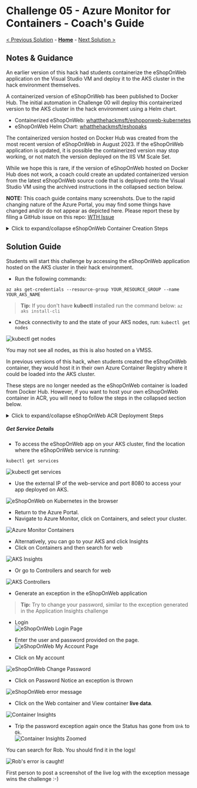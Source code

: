 # Challenge 05 - Azure Monitor for Containers - Coach's Guide 

[< Previous Solution](./Solution-04.md) - **[Home](./README.md)** - [Next Solution >](./Solution-06.md)

## Notes & Guidance

An earlier version of this hack had students containerize the eShopOnWeb application on the Visual Studio VM and deploy it to the AKS cluster in the hack environment themselves. 

A containerized version of eShopOnWeb has been published to Docker Hub. The initial automation in Challenge 00 will deploy this containerized version to the AKS cluster in the hack environment using a Helm chart.

- Containerized eShopOnWeb: [whatthehackmsft/eshoponweb-kubernetes](https://hub.docker.com/r/whatthehackmsft/eshoponweb-kubernetes)
- eShopOnWeb Helm Chart: [whatthehackmsft/eshopaks](https://hub.docker.com/r/whatthehackmsft/eshopaks)

The containerized version hosted on Docker Hub was created from the most recent version of eShopOnWeb in August 2023. If the eShopOnWeb application is updated, it is possible the containerized version may stop working, or not match the version deployed on the IIS VM Scale Set.

While we hope this is rare, if the version of eShopOnWeb hosted on Docker Hub does not work, a coach could create an updated containerized version from the latest eShopOnWeb source code that is deployed onto the Visual Studio VM using the archived instructions in the collapsed section below.

**NOTE:** This coach guide contains many screenshots. Due to the rapid changing nature of the Azure Portal, you may find some things have changed and/or do not appear as depicted here. Please report these by filing a GitHub issue on this repo: [WTH Issue](https://aka.ms/wthproposal) 

<details>
<summary>Click to expand/collapse eShopOnWeb Container Creation Steps</summary>

From your Visual Studio Server, deploy the eShopOnWeb application to AKS
- Install Docker Desktop and restart your Visual Studio VM. 
- This step is required before you can add Docker support to your eShopOnWeb app in Visual Studio.    

![Docker Desktop for Windows](../Images/05-01-DockerDesktop.png)  
- Click the link  

![WSL2 Incomplete Dialog](../Images/05-02-WSL2Incomplete.png) 
 - Follow the instructions to complete the WSL 2 installation and restart Docker Desktop  
 
![WSL2 Installation Wizard](../Images/05-03-WSL2Wizard.png)  
  
- Navigate to `c:\eshoponweb\eShopOnWeb-master`
    
![eShopOnWeb files in Explorer](../Images/05-04-eShopExplorer.png)

- Double-click on **eShopOnWeb.sln** solution file and select Visual Studio 2019 when prompted.
- Sign into Visual Studio if you have not already done so.
- Once Visual Studio opens and settles down.
- Update your DB connection strings in **appsettings.json** to use the SQL server IP address instead of hostname.  

>**Tip:** You can get the SQL private IP from the VM in Azure Portal. 

![AppSettings.json in VS](../Images/05-05-VSAppSettings.png)  
- Right-click on **Web** the **Add** then **Add Docker Support**. 
  
![Add Docker Support Menu Option in VS](../Images/05-06-VSAddDockerSupport.png)   
- Leave the default option of Linux selected and click OK. 
- Regenerate a new Dockerfile and wait for task to complete.  
- When prompted click **Allow access** to your docker back-end to communicate with Private Networks.  

![Windows Firewall warning for Docker](../Images/05-07-WindowsFirewallDocker.png) 
When Docker support has been added, you should see a Docker option to run/debug your app.

![Docker "run" button in VS](../Images/05-08-VSDockerRunButton.png)  

- Click to run your app. Wait a few minutes for your app to build and load. 
- When its complete Visual Studio will open the URL in the default browser. 
- Your app is now running in a local container, click **Stop** or close the Browser.
 
![eShopOnWeb in browser running from local container](../Images/05-09-LocalContainerRunning.png)

#### From Azure Monitor, locate the container running the eShopOnWeb application

Now, let's move on to publishing the app to AKS.
- Go to the Azure Portal and create an Azure Container registry with a Standard SKU in your workshop resource group.

![Create ACR in Azure Portal](../Images/05-10-CreateACR.png)   
- Once your Container Registry is created, return to Visual Studio and right click on Web to publish.

![VS Publish Menu](../Images/05-11-VSPublishMenu.png)   

- Choose Azure, Azure Container Registry as your Publish target and select the Container Registry that you just created. 
- Click Finish.  

![VS Publish Dialogue](../Images/05-12-VSPublishDialog.png)     

- Next, navigate to the Connected Services for Web.
- Configure Application Insights to Azure Application Insights, select
- Your App Insights resource and **Save connection string value in None**
- Configure SQL DB `CatalogConnection` to point to SQL Server Database
- Update connection string(s) using the Catalog string found in **appsettings.json** and **Save connection string in None**.
- Configure SQL DB `IdentityConnection` to point to SQL Server Database  
- Update connection string using the Identity string found in **appsettings.json** and **Save connection value string in None**  
- Update Secrets.json(Local)
  
![Service Dependencies](../Images/05-13-ServiceDependencies.png)   

- Return to Publish and click on Publish to push your app up to the Container Registry. This step will take several minutes. The final Visual Studio output should indicate successful push.

![VS Build Message](../Images/05-14-BuildMessage.png)  

- Open the provided **deployment.yml** file in **sources\aks** and update the image name to point to your Container Registry Login server and image.   

![ACR Login Server](../Images/05-15-ACRLoginServer.png)  
- Update the server name as shown below 

![eShopOnWeb Kubernetes Deployment Manifest](../Images/05-16-DeploymentManifest.png)  

- Upload the `**LogReaderRBAC.yml**`, `**deployment.yml**` and `**service.yml**` files to your cloud shell or browse to the sources/aks folder

</details>

## Solution Guide

Students will start this challenge by accessing the eShopOnWeb application hosted on the AKS cluster in their hack environment.

- Run the following commands:
```
az aks get-credentials --resource-group YOUR_RESOURCE_GROUP --name YOUR_AKS_NAME
```
>**Tip:** If you don't have **kubectl** installed run the command below:
>`az aks install-cli`

- Check connectivity to and the state of your AKS nodes, run: `kubectl get nodes`  

![kubectl get nodes](../Images/05-17-KubectlGetNodes.png)   

You may not see all nodes, as this is also hosted on a VMSS.

In previous versions of this hack, when students created the eShopOnWeb container, they would host it in their own Azure Container Registry where it could be loaded into the AKS cluster.

These steps are no longer needed as the eShopOnWeb container is loaded from Docker Hub. However, if you want to host your own eShopOnWeb container in ACR, you will need to follow the steps in the collapsed section below.

<details>
<summary>Click to expand/collapse eShopOnWeb ACR Deployment Steps</summary>

>**Important:** You will need to give access to your AKS cluster on the Container Registry (ACR) to be able to pull the image and deploy it. To do so and for learning purposes give both the AKS and the Agent Pool Contributor rights on the ACR.
>The AKS and the Agent Pool Managed Identities are called after the AKS name.  

![Add ACR Role Assignment](../Images/05-18-AddACRRoleAssignment.png)

- Run the following command to deploy the cluster role bindings:
`kubectl create -f LogReaderRBAC.yml`
- Run the following command to deploy your app
`kubectl apply -f deployment.yml`  

- Run the following command after few mints to check the status of the pods:
`kubectl get pods`

![kubectl get pods](../Images/05-19-KubectlGetPods.png)

- Run the following command to expose your app front-end on port 8080
`kubectl apply -f service.yml`  

</details>

##### Get Service Details

- To access the eShopOnWeb app on your AKS cluster, find the location where the eShopOnWeb service is running:

`kubectl get services`  

![kubectl get services](../Images/05-20-KubectlGetServices.png)  

- Use the external IP of the web-service and port 8080 to access your app deployed on AKS.

![eShopOnWeb on Kubernetes in the browser](../Images/05-21-eShopOnKubernetes.png)   

- Return to the Azure Portal. 
- Navigate to Azure Monitor, click on Containers, and select your cluster.  

![Azure Monitor Containers](../Images/05-22-AzureMonitorContainers.png)  

 - Alternatively, you can go to your AKS and click Insights 
 - Click on Containers and then search for web
  
![AKS Insights](../Images/05-23-AKSInsights.png)  

- Or go to Controllers and search for web

![AKS Controllers](../Images/05-24-Controllers.png)  

- Generate an exception in the eShopOnWeb application  
>**Tip:** Try to change your password, similar to the exception generated in the Application Insights challenge

- Login  
![eShopOnWeb Login Page](../Images/05-25-eShopLoginPage.png)   

- Enter the user and password provided on the page.  
 ![eShopOnWeb My Account Page](../Images/05-26-eShopMyAccount.png)  

- Click on My account  
 
![eShopOnWeb Change Password](../Images/05-27-eShopChangePassword.png)  

- Click on Password
Notice an exception is thrown  

![eShopOnWeb error message](../Images/05-28-eShopError.png) 

- Click on the Web container and View container **live data**.  

![Container Insights](../Images/05-29-ContainerInsights.png)  

- Trip the password exception again once the Status has gone from `Unk` to `Ok`.  
  ![Container Insights Zoomed](../Images/05-30-ContainerInsightsZoom.png)

You can search for Rob. You should find it in the logs!  

![Rob's error is caught!](../Images/05-31-RobError.png)

First person to post a screenshot of the live log with the exception message wins the challenge :-)  
  


